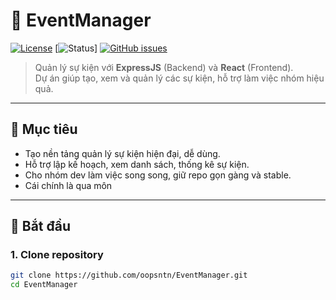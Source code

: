# 🎉 EventManager

[![License](https://img.shields.io/badge/License-MIT-blue.svg)](LICENSE)
[![Status](https://img.shields.io/badge/Status-Planning-orange.svg)]
[![GitHub issues](https://img.shields.io/github/issues/oopsntn/EventManager)](https://github.com/oopsntn/EventManager/issues)

> Quản lý sự kiện với **ExpressJS** (Backend) và **React** (Frontend).  
> Dự án giúp tạo, xem và quản lý các sự kiện, hỗ trợ làm việc nhóm hiệu quả.

---

## 📌 Mục tiêu

- Tạo nền tảng quản lý sự kiện hiện đại, dễ dùng.  
- Hỗ trợ lập kế hoạch, xem danh sách, thống kê sự kiện.  
- Cho nhóm dev làm việc song song, giữ repo gọn gàng và stable.
- Cái chính là qua môn
---

## 🚀 Bắt đầu

### 1. Clone repository
```bash
git clone https://github.com/oopsntn/EventManager.git
cd EventManager
